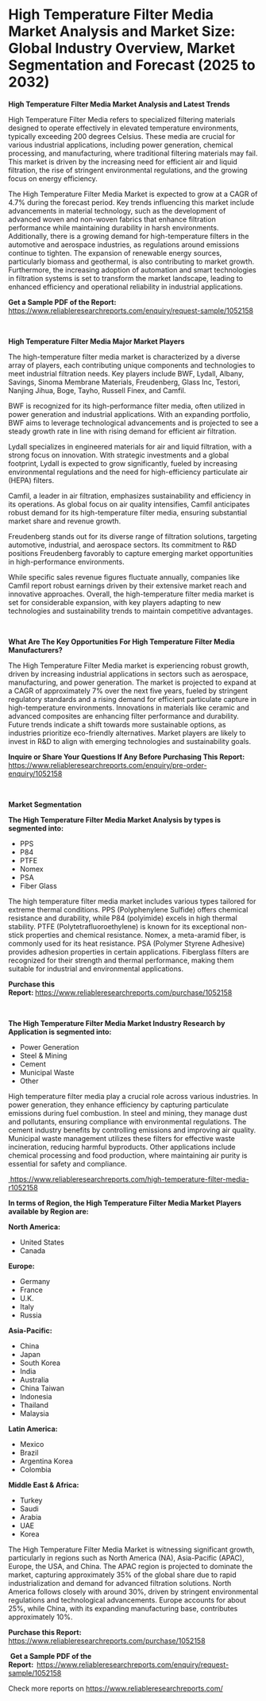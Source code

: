 <p><h1>High Temperature Filter Media Market Analysis and Market Size: Global Industry Overview, Market Segmentation and Forecast (2025 to 2032)</h1></p><p><strong>High Temperature Filter Media Market Analysis and Latest Trends</strong></p>
<p><p>High Temperature Filter Media refers to specialized filtering materials designed to operate effectively in elevated temperature environments, typically exceeding 200 degrees Celsius. These media are crucial for various industrial applications, including power generation, chemical processing, and manufacturing, where traditional filtering materials may fail. This market is driven by the increasing need for efficient air and liquid filtration, the rise of stringent environmental regulations, and the growing focus on energy efficiency.</p><p>The High Temperature Filter Media Market is expected to grow at a CAGR of 4.7% during the forecast period. Key trends influencing this market include advancements in material technology, such as the development of advanced woven and non-woven fabrics that enhance filtration performance while maintaining durability in harsh environments. Additionally, there is a growing demand for high-temperature filters in the automotive and aerospace industries, as regulations around emissions continue to tighten. The expansion of renewable energy sources, particularly biomass and geothermal, is also contributing to market growth. Furthermore, the increasing adoption of automation and smart technologies in filtration systems is set to transform the market landscape, leading to enhanced efficiency and operational reliability in industrial applications.</p></p>
<p><strong>Get a Sample PDF of the Report:&nbsp;</strong> <a href="https://www.reliableresearchreports.com/enquiry/request-sample/1052158?utm_campaign=2271&utm_medium=2&utm_source=Github&utm_content=ia&utm_term=30012025&utm_id=high-temperature-filter-media">https://www.reliableresearchreports.com/enquiry/request-sample/1052158</a></p>
<p>&nbsp;</p>
<p><strong>High Temperature Filter Media Major Market Players</strong></p>
<p><p>The high-temperature filter media market is characterized by a diverse array of players, each contributing unique components and technologies to meet industrial filtration needs. Key players include BWF, Lydall, Albany, Savings, Sinoma Membrane Materials, Freudenberg, Glass Inc, Testori, Nanjing Jihua, Boge, Tayho, Russell Finex, and Camfil.</p><p>BWF is recognized for its high-performance filter media, often utilized in power generation and industrial applications. With an expanding portfolio, BWF aims to leverage technological advancements and is projected to see a steady growth rate in line with rising demand for efficient air filtration.</p><p>Lydall specializes in engineered materials for air and liquid filtration, with a strong focus on innovation. With strategic investments and a global footprint, Lydall is expected to grow significantly, fueled by increasing environmental regulations and the need for high-efficiency particulate air (HEPA) filters.</p><p>Camfil, a leader in air filtration, emphasizes sustainability and efficiency in its operations. As global focus on air quality intensifies, Camfil anticipates robust demand for its high-temperature filter media, ensuring substantial market share and revenue growth.</p><p>Freudenberg stands out for its diverse range of filtration solutions, targeting automotive, industrial, and aerospace sectors. Its commitment to R&D positions Freudenberg favorably to capture emerging market opportunities in high-performance environments.</p><p>While specific sales revenue figures fluctuate annually, companies like Camfil report robust earnings driven by their extensive market reach and innovative approaches. Overall, the high-temperature filter media market is set for considerable expansion, with key players adapting to new technologies and sustainability trends to maintain competitive advantages.</p></p>
<p>&nbsp;</p>
<p><strong>What Are The Key Opportunities For High Temperature Filter Media Manufacturers?</strong></p>
<p><p>The High Temperature Filter Media market is experiencing robust growth, driven by increasing industrial applications in sectors such as aerospace, manufacturing, and power generation. The market is projected to expand at a CAGR of approximately 7% over the next five years, fueled by stringent regulatory standards and a rising demand for efficient particulate capture in high-temperature environments. Innovations in materials like ceramic and advanced composites are enhancing filter performance and durability. Future trends indicate a shift towards more sustainable options, as industries prioritize eco-friendly alternatives. Market players are likely to invest in R&D to align with emerging technologies and sustainability goals.</p></p>
<p><strong>Inquire or Share Your Questions If Any Before Purchasing This Report:</strong> <a href="https://www.reliableresearchreports.com/enquiry/pre-order-enquiry/1052158?utm_campaign=2271&utm_medium=2&utm_source=Github&utm_content=ia&utm_term=30012025&utm_id=high-temperature-filter-media">https://www.reliableresearchreports.com/enquiry/pre-order-enquiry/1052158</a></p>
<p>&nbsp;</p>
<p><strong>Market Segmentation</strong></p>
<p><strong>The High Temperature Filter Media Market Analysis by types is segmented into:</strong></p>
<p><ul><li>PPS</li><li>P84</li><li>PTFE</li><li>Nomex</li><li>PSA</li><li>Fiber Glass</li></ul></p>
<p><p>The high temperature filter media market includes various types tailored for extreme thermal conditions. PPS (Polyphenylene Sulfide) offers chemical resistance and durability, while P84 (polyimide) excels in high thermal stability. PTFE (Polytetrafluoroethylene) is known for its exceptional non-stick properties and chemical resistance. Nomex, a meta-aramid fiber, is commonly used for its heat resistance. PSA (Polymer Styrene Adhesive) provides adhesion properties in certain applications. Fiberglass filters are recognized for their strength and thermal performance, making them suitable for industrial and environmental applications.</p></p>
<p><strong>Purchase this Report:&nbsp;</strong><a href="https://www.reliableresearchreports.com/purchase/1052158?utm_campaign=2271&utm_medium=2&utm_source=Github&utm_content=ia&utm_term=30012025&utm_id=high-temperature-filter-media">https://www.reliableresearchreports.com/purchase/1052158</a></p>
<p>&nbsp;</p>
<p><strong>The High Temperature Filter Media Market Industry Research by Application is segmented into:</strong></p>
<p><ul><li>Power Generation</li><li>Steel & Mining</li><li>Cement</li><li>Municipal Waste</li><li>Other</li></ul></p>
<p><p>High temperature filter media play a crucial role across various industries. In power generation, they enhance efficiency by capturing particulate emissions during fuel combustion. In steel and mining, they manage dust and pollutants, ensuring compliance with environmental regulations. The cement industry benefits by controlling emissions and improving air quality. Municipal waste management utilizes these filters for effective waste incineration, reducing harmful byproducts. Other applications include chemical processing and food production, where maintaining air purity is essential for safety and compliance.</p></p>
<p><a href="https://www.reliableresearchreports.com/high-temperature-filter-media-r1052158?utm_campaign=2271&utm_medium=2&utm_source=Github&utm_content=ia&utm_term=30012025&utm_id=high-temperature-filter-media">&nbsp;https://www.reliableresearchreports.com/high-temperature-filter-media-r1052158</a></p>
<p><strong>In terms of Region, the High Temperature Filter Media Market Players available by Region are:</strong></p>
<p>
    <p> <strong> North America: </strong>
        <ul>
            <li>United States</li>
            <li>Canada</li>
        </ul>
        </p> 
    <p> <strong> Europe: </strong>
        <ul>
            <li>Germany</li>
            <li>France</li>
            <li>U.K.</li>
            <li>Italy</li>
            <li>Russia</li>
        </ul>
        </p> 
    <p> <strong> Asia-Pacific: </strong>
        <ul>
            <li>China</li>
            <li>Japan</li>
            <li>South Korea</li>
            <li>India</li>
            <li>Australia</li>
            <li>China Taiwan</li>
            <li>Indonesia</li>
            <li>Thailand</li>
            <li>Malaysia</li>
        </ul>
        </p> 
    <p> <strong> Latin America: </strong>
        <ul>
            <li>Mexico</li>
            <li>Brazil</li>
            <li>Argentina Korea</li>
            <li>Colombia</li>
        </ul>
        </p> 
    <p> <strong> Middle East & Africa: </strong>
        <ul>
            <li>Turkey</li>
            <li>Saudi</li>
            <li>Arabia</li>
            <li>UAE</li>
            <li>Korea</li>
        </ul>
    </p>
    </p>
<p><p>The High Temperature Filter Media Market is witnessing significant growth, particularly in regions such as North America (NA), Asia-Pacific (APAC), Europe, the USA, and China. The APAC region is projected to dominate the market, capturing approximately 35% of the global share due to rapid industrialization and demand for advanced filtration solutions. North America follows closely with around 30%, driven by stringent environmental regulations and technological advancements. Europe accounts for about 25%, while China, with its expanding manufacturing base, contributes approximately 10%.</p></p>
<p><strong>Purchase this Report: </strong><a href="https://www.reliableresearchreports.com/purchase/1052158?utm_campaign=2271&utm_medium=2&utm_source=Github&utm_content=ia&utm_term=30012025&utm_id=high-temperature-filter-media">https://www.reliableresearchreports.com/purchase/1052158</a></p>
<p>&nbsp;<strong>Get a Sample PDF of the Report:&nbsp;&nbsp;</strong><a href="https://www.reliableresearchreports.com/enquiry/request-sample/1052158?utm_campaign=2271&utm_medium=2&utm_source=Github&utm_content=ia&utm_term=30012025&utm_id=high-temperature-filter-media">https://www.reliableresearchreports.com/enquiry/request-sample/1052158</a></p>
<p><strong></strong></p>
<p>Check more reports on <a href="https://www.reliableresearchreports.com/?utm_campaign=2271&utm_medium=2&utm_source=Github&utm_content=ia&utm_term=30012025&utm_id=high-temperature-filter-media">https://www.reliableresearchreports.com/</a></p>